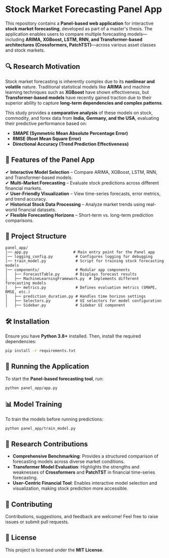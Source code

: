 # Stock Market Forecasting Panel App

This repository contains a **Panel-based web application** for interactive **stock market forecasting**, developed as part of a master's thesis. The application enables users to compare multiple forecasting models—including **ARIMA, XGBoost, LSTM, RNN, and Transformer-based architectures (Crossformers, PatchTST)**—across various asset classes and stock markets.

## 🔍 Research Motivation
Stock market forecasting is inherently complex due to its **nonlinear and volatile** nature. Traditional statistical models like **ARIMA** and machine learning techniques such as **XGBoost** have shown effectiveness, but **Transformer-based models** have recently gained traction due to their superior ability to capture **long-term dependencies and complex patterns**.

This study provides a **comparative analysis** of these models on stock, commodity, and forex data from **India, Germany, and the USA**, evaluating their predictive performance based on:
- **SMAPE (Symmetric Mean Absolute Percentage Error)**
- **RMSE (Root Mean Square Error)**
- **Directional Accuracy (Trend Prediction Effectiveness)**

## 🌟 Features of the Panel App
✔ **Interactive Model Selection** – Compare ARIMA, XGBoost, LSTM, RNN, and Transformer-based models.  
✔ **Multi-Market Forecasting** – Evaluate stock predictions across different financial markets.  
✔ **User-Friendly Visualization** – View time-series forecasts, error metrics, and trend accuracy.  
✔ **Historical Stock Data Processing** – Analyze market trends using real-world financial datasets.  
✔ **Flexible Forecasting Horizons** – Short-term vs. long-term prediction comparisons.  

## 📂 Project Structure
```
panel_app/
│── app.py                    # Main entry point for the Panel app
│── logging_config.py          # Configures logging for debugging
│── train_model.py             # Script for training stock forecasting models
│── components/                # Modular app components
│   ├── ForecastTable.py       # Displays forecast results
│   ├── MachineLearningFramework.py  # Implements different forecasting models
│   ├── metrics.py             # Defines evaluation metrics (SMAPE, RMSE, etc.)
│   ├── prediction_duration.py # Handles time horizon settings
│   ├── Selectors.py           # UI selectors for model configuration
│   ├── Sidebar.py             # Sidebar UI component
```

## 🛠 Installation
Ensure you have **Python 3.8+** installed. Then, install the required dependencies:

```bash
pip install -r requirements.txt
```

## 🚀 Running the Application
To start the **Panel-based forecasting tool**, run:

```bash
python panel_app/app.py
```

## 📊 Model Training
To train the models before running predictions:

```bash
python panel_app/train_model.py
```

## 📜 Research Contributions
- **Comprehensive Benchmarking**: Provides a structured comparison of forecasting models across diverse market conditions.  
- **Transformer Model Evaluation**: Highlights the strengths and weaknesses of **Crossformers** and **PatchTST** in financial time-series forecasting.  
- **User-Centric Financial Tool**: Enables interactive model selection and visualization, making stock prediction more accessible.  

## 🤝 Contributing
Contributions, suggestions, and feedback are welcome! Feel free to raise issues or submit pull requests.

## 📄 License
This project is licensed under the **MIT License**.
